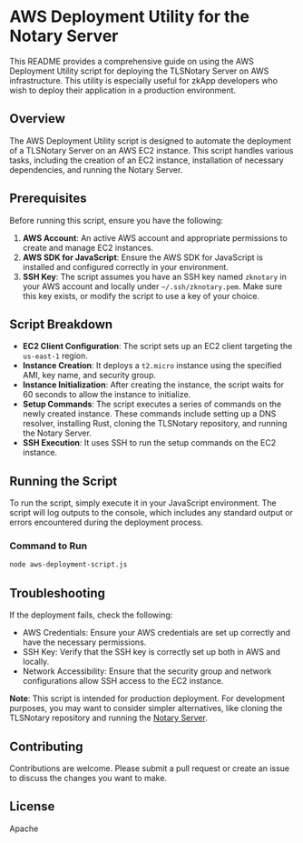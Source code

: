 # AWS Deployment Utility for the Notary Server

This README provides a comprehensive guide on using the AWS Deployment Utility script for deploying the TLSNotary Server on AWS infrastructure. This utility is especially useful for zkApp developers who wish to deploy their application in a production environment.

## Overview

The AWS Deployment Utility script is designed to automate the deployment of a TLSNotary Server on an AWS EC2 instance. This script handles various tasks, including the creation of an EC2 instance, installation of necessary dependencies, and running the Notary Server.

## Prerequisites

Before running this script, ensure you have the following:

1. **AWS Account**: An active AWS account and appropriate permissions to create and manage EC2 instances.
2. **AWS SDK for JavaScript**: Ensure the AWS SDK for JavaScript is installed and configured correctly in your environment.
3. **SSH Key**: The script assumes you have an SSH key named `zknotary` in your AWS account and locally under `~/.ssh/zknotary.pem`. Make sure this key exists, or modify the script to use a key of your choice.

## Script Breakdown

- **EC2 Client Configuration**: The script sets up an EC2 client targeting the `us-east-1` region.
- **Instance Creation**: It deploys a `t2.micro` instance using the specified AMI, key name, and security group.
- **Instance Initialization**: After creating the instance, the script waits for 60 seconds to allow the instance to initialize.
- **Setup Commands**: The script executes a series of commands on the newly created instance. These commands include setting up a DNS resolver, installing Rust, cloning the TLSNotary repository, and running the Notary Server.
- **SSH Execution**: It uses SSH to run the setup commands on the EC2 instance.

## Running the Script

To run the script, simply execute it in your JavaScript environment. The script will log outputs to the console, which includes any standard output or errors encountered during the deployment process.

### Command to Run

```bash
node aws-deployment-script.js
```

## Troubleshooting

If the deployment fails, check the following:

- AWS Credentials: Ensure your AWS credentials are set up correctly and have the necessary permissions.
- SSH Key: Verify that the SSH key is correctly set up both in AWS and locally.
- Network Accessibility: Ensure that the security group and network configurations allow SSH access to the EC2 instance.

**Note**: This script is intended for production deployment. For development purposes, you may want to consider simpler alternatives, like cloning the TLSNotary repository and running the [Notary Server](https://github.com/tlsnotary/tlsn/tree/dev/notary-server).

## Contributing

Contributions are welcome. Please submit a pull request or create an issue to discuss the changes you want to make.

## License

Apache
